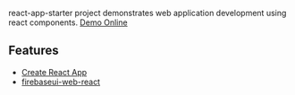 react-app-starter project demonstrates web application development using react components. [Demo Online](https://react-web-app-starter.firebaseapp.com/)<br>

## Features

- [Create React App](https://github.com/facebookincubator/create-react-app)
- [firebaseui-web-react](https://github.com/firebase/firebaseui-web-react)

